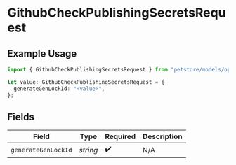 # GithubCheckPublishingSecretsRequest

## Example Usage

```typescript
import { GithubCheckPublishingSecretsRequest } from "petstore/models/operations";

let value: GithubCheckPublishingSecretsRequest = {
  generateGenLockId: "<value>",
};
```

## Fields

| Field               | Type                | Required            | Description         |
| ------------------- | ------------------- | ------------------- | ------------------- |
| `generateGenLockId` | *string*            | :heavy_check_mark:  | N/A                 |